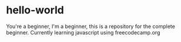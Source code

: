 # hello-world
You're a beginner, I'm a beginner, this is a repository for the complete beginner. 
Currently learning javascript using freecodecamp.org  
